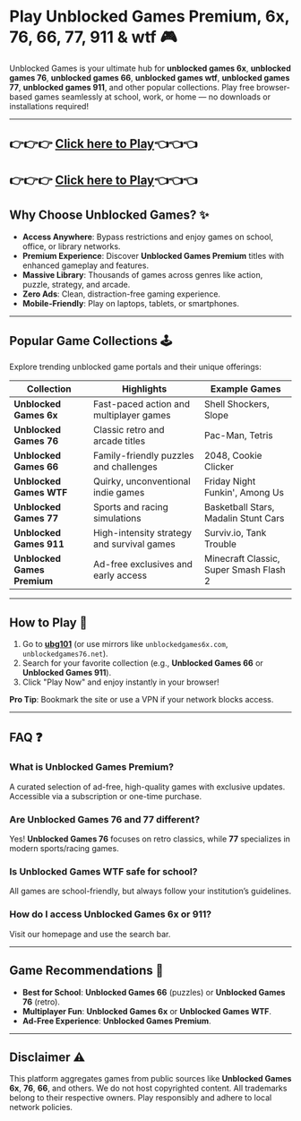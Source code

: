 # Play Unblocked Games Premium, 6x, 76, 66, 77, 911 & wtf 🎮

Unblocked Games is your ultimate hub for **unblocked games 6x**, **unblocked games 76**, **unblocked games 66**, **unblocked games wtf**, **unblocked games 77**, **unblocked games 911**, and other popular collections. Play free browser-based games seamlessly at school, work, or home — no downloads or installations required!

---

## 👉👉👉 <a href="https://unblocked-gaming.github.io/">Click here to Play</a>👈👈👈
## 👉👉👉 <a href="https://unblocked-gaming.github.io/">Click here to Play</a>👈👈👈

## Why Choose Unblocked Games? ✨
- **Access Anywhere**: Bypass restrictions and enjoy games on school, office, or library networks.
- **Premium Experience**: Discover **Unblocked Games Premium** titles with enhanced gameplay and features.
- **Massive Library**: Thousands of games across genres like action, puzzle, strategy, and arcade.
- **Zero Ads**: Clean, distraction-free gaming experience.
- **Mobile-Friendly**: Play on laptops, tablets, or smartphones.

---

## Popular Game Collections 🕹️
Explore trending unblocked game portals and their unique offerings:

| Collection               | Highlights                                  | Example Games                     |
|--------------------------|---------------------------------------------|-----------------------------------|
| **Unblocked Games 6x**   | Fast-paced action and multiplayer games     | Shell Shockers, Slope             |
| **Unblocked Games 76**   | Classic retro and arcade titles             | Pac-Man, Tetris                   |
| **Unblocked Games 66**   | Family-friendly puzzles and challenges      | 2048, Cookie Clicker              |
| **Unblocked Games WTF**  | Quirky, unconventional indie games          | Friday Night Funkin', Among Us    |
| **Unblocked Games 77**   | Sports and racing simulations               | Basketball Stars, Madalin Stunt Cars |
| **Unblocked Games 911**  | High-intensity strategy and survival games  | Surviv.io, Tank Trouble           |
| **Unblocked Games Premium** | Ad-free exclusives and early access      | Minecraft Classic, Super Smash Flash 2 |

---

## How to Play 🚀
1. Go to **[ubg101](https://ubg101.github.io/)** (or use mirrors like `unblockedgames6x.com`, `unblockedgames76.net`).
2. Search for your favorite collection (e.g., **Unblocked Games 66** or **Unblocked Games 911**).
3. Click "Play Now" and enjoy instantly in your browser!

**Pro Tip**: Bookmark the site or use a VPN if your network blocks access.

---

## FAQ ❓
### What is **Unblocked Games Premium**?
A curated selection of ad-free, high-quality games with exclusive updates. Accessible via a subscription or one-time purchase.

### Are **Unblocked Games 76** and **77** different?
Yes! **Unblocked Games 76** focuses on retro classics, while **77** specializes in modern sports/racing games.

### Is **Unblocked Games WTF** safe for school?
All games are school-friendly, but always follow your institution’s guidelines.

### How do I access **Unblocked Games 6x** or **911**?
Visit our homepage and use the search bar.


---

## Game Recommendations 🎯
- **Best for School**: **Unblocked Games 66** (puzzles) or **Unblocked Games 76** (retro).
- **Multiplayer Fun**: **Unblocked Games 6x** or **Unblocked Games WTF**.
- **Ad-Free Experience**: **Unblocked Games Premium**.

---

## Disclaimer ⚠️
This platform aggregates games from public sources like **Unblocked Games 6x**, **76**, **66**, and others. We do not host copyrighted content. All trademarks belong to their respective owners. Play responsibly and adhere to local network policies.

